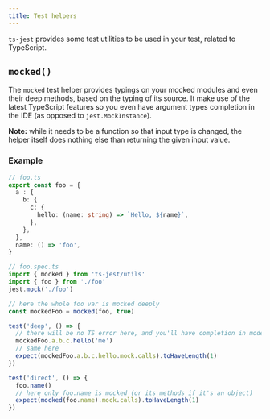 ```yaml
---
title: Test helpers
---
```


`ts-jest` provides some test utilities to be used in your test, related to TypeScript.

## `mocked()`

The `mocked` test helper provides typings on your mocked modules and even their deep methods, based on the typing of its source. It make use of the latest TypeScript features so you even have argument types completion in the IDE (as opposed to `jest.MockInstance`).

**Note:** while it needs to be a function so that input type is changed, the helper itself does nothing else than returning the given input value.

### Example

```ts
// foo.ts
export const foo = {
  a : {
    b: {
      c: {
        hello: (name: string) => `Hello, ${name}`,
      },
    },
  },
  name: () => 'foo',
}
```

```ts
// foo.spec.ts
import { mocked } from 'ts-jest/utils'
import { foo } from './foo'
jest.mock('./foo')

// here the whole foo var is mocked deeply
const mockedFoo = mocked(foo, true)

test('deep', () => {
  // there will be no TS error here, and you'll have completion in modern IDEs
  mockedFoo.a.b.c.hello('me')
  // same here
  expect(mockedFoo.a.b.c.hello.mock.calls).toHaveLength(1)
})

test('direct', () => {
  foo.name()
  // here only foo.name is mocked (or its methods if it's an object)
  expect(mocked(foo.name).mock.calls).toHaveLength(1)
})

```
